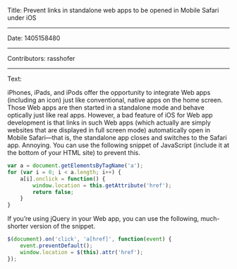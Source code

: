 Title: Prevent links in standalone web apps to be opened in Mobile Safari under iOS

-----

Date: 1405158480

-----

Contributors: rasshofer

-----

Text:

iPhones, iPads, and iPods offer the opportunity to integrate Web apps (including an icon) just like conventional, native apps on the home screen. Those Web apps are then started in a standalone mode and behave optically just like real apps. However, a bad feature of iOS for Web app development is that links in such Web apps (which actually are simply websites that are displayed in full screen mode) automatically open in Mobile Safari—that is, the standalone app closes and switches to the Safari app. Annoying. You can use the following snippet of JavaScript (include it at the bottom of your HTML site) to prevent this.

```javascript
var a = document.getElementsByTagName('a');
for (var i = 0; i < a.length; i++) {
    a[i].onclick = function() {
        window.location = this.getAttribute('href');
        return false;
    }
}
```

If you’re using jQuery in your Web app, you can use the following, much-shorter version of the snippet.

```javascript
$(document).on('click', 'a[href]', function(event) {
    event.preventDefault();
    window.location = $(this).attr('href');
});
```
